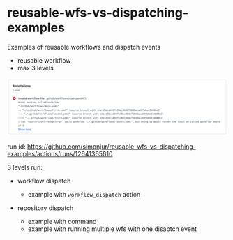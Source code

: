 # reusable-wfs-vs-dispatching-examples
Examples of reusable workflows and dispatch events

- reusable workflow
 - max 3 levels

![too many lvls err](./docs/wf-too-deep-error.png)

run id: https://github.com/simonjur/reusable-wfs-vs-dispatching-examples/actions/runs/12641365610

3 levels run:

 

- workflow dispatch
  - example with `workflow_dispatch` action 
 
- repository dispatch
  - example with command
  - example with running multiple wfs with one disaptch event
